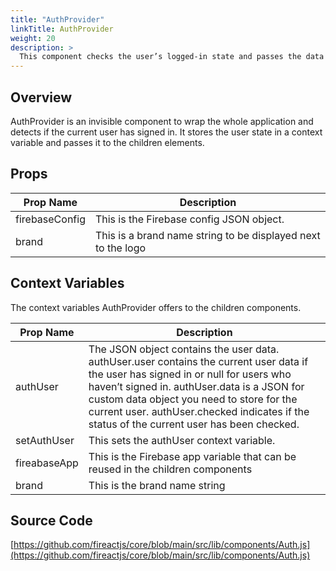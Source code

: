 ```yaml
---
title: "AuthProvider"
linkTitle: AuthProvider
weight: 20
description: >
  This component checks the user’s logged-in state and passes the data to the children components via context variables.
---
```

## Overview

AuthProvider is an invisible component to wrap the whole application and detects if the current user has signed in. It stores the user state in a context variable and passes it to the children elements.

## Props

| Prop Name | Description |
| --- | --- |
| firebaseConfig | This is the Firebase config JSON object. |
| brand | This is a brand name string to be displayed next to the logo |

## Context Variables

The context variables AuthProvider offers to the children components.

| Prop Name | Description |
| --- | --- |
| authUser | The JSON object contains the user data. authUser.user contains the current user data if the user has signed in or null for users who haven’t signed in. authUser.data is a JSON for custom data object you need to store for the current user. authUser.checked indicates if the status of the current user has been checked. |
| setAuthUser | This sets the authUser context variable. |
| fireabaseApp | This is the Firebase app variable that can be reused in the children components |
| brand | This is the brand name string |

## Source Code

[https://github.com/fireactjs/core/blob/main/src/lib/components/Auth.js](https://github.com/fireactjs/core/blob/main/src/lib/components/Auth.js)